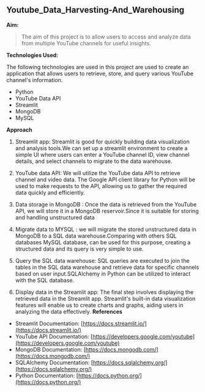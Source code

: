 ##  Youtube_Data_Harvesting-And_Warehousing

**Aim:**

>The aim of this project is to allow users to access and analyze data from multiple YouTube channels for  useful insights. 

**Technologies Used:**

The following technologies are used in this project are used to create an application that allows users to retrieve, store, and query various YouTube channel's information.
-    Python
- YouTube Data API
- Streamlit
- MongoDB 
- MySQL

**Approach**
1. Streamlit app: Streamlit is good for quickly building data visualization and analysis tools.We can set up a streamlit environment  to create a simple UI where users can enter a YouTube channel ID, view channel details, and select channels to migrate to the data warehouse.

2. YouTube data API: We will utilize the YouTube data API to retrieve channel and video data. The Google API client library for Python will be used to make requests to the API, allowing us to gather the required data quickly and efficiently.

3. Data storage in  MongoDB : Once the data is retrieved from the YouTube API, we will store it in a MongoDB reservoir.Since it is suitable  for storing and handling unstructured data

4. Migrate data to  MYSQL : we will migrate the stored unstructured data in MongoDB to a SQL data warehouse.Comparing with others SQL databases MySQL database, can be used for this purpose, creating a structured data and its query is very simple to use.

5. Query the SQL data warehouse: SQL queries are executed to join the tables in the SQL data warehouse and retrieve data for specific channels based on user input.SQLAlchemy in Python can be utilized to interact with the SQL database.

6. Display data in the Streamlit app: The final step involves displaying the retrieved data in the Streamlit app. Streamlit's built-in data visualization features will enable us to create charts and graphs, aiding users in analyzing the data effectively.
**References**

- Streamlit Documentation: [https://docs.streamlit.io/](https://docs.streamlit.io/)
- YouTube API Documentation: [https://developers.google.com/youtube](https://developers.google.com/youtube)
- MongoDB Documentation: [https://docs.mongodb.com/](https://docs.mongodb.com/)
- SQLAlchemy Documentation: [https://docs.sqlalchemy.org/](https://docs.sqlalchemy.org/)
- Python Documentation: [https://docs.python.org/](https://docs.python.org/)

